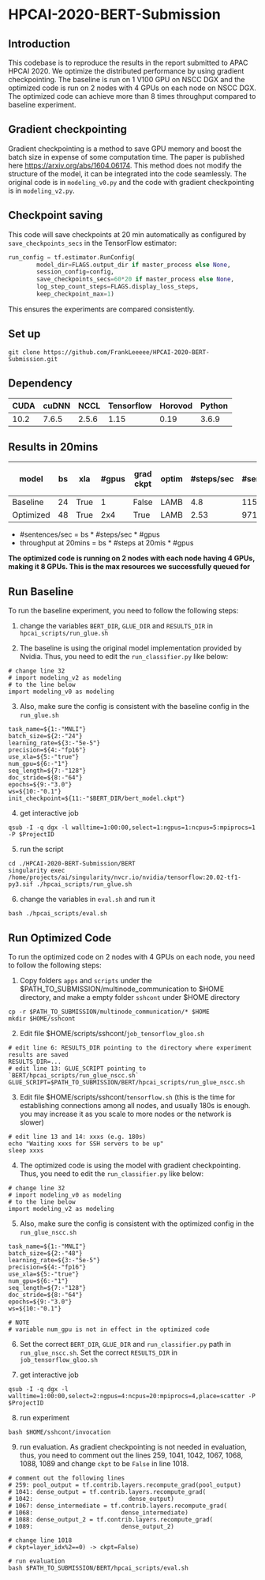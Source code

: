 # HPCAI-2020-BERT-Submission

## Introduction
This codebase is to reproduce the results in the report submitted to APAC HPCAI 2020. We optimize the distributed performance by using gradient checkpointing. The baseline is run on 1 V100 GPU on NSCC DGX and the optimized code is run on 2 nodes with 4 GPUs on each node on NSCC DGX. The optimized code can achieve more than 8 times throughput compared to baseline experiment.


## Gradient checkpointing
Gradient checkpointing is a method to save GPU memory and boost the batch size in expense of some computation time. The paper is published here https://arxiv.org/abs/1604.06174. This method does not modify the structure of the model, it can be integrated into the code seamlessly. The original code is in `modeling_v0.py` and the code with gradient checkpointing is in `modeling_v2.py`.

## Checkpoint saving
This code will save checkpoints at 20 min automatically as configured by `save_checkpoints_secs` in the TensorFlow estimator:
```python
run_config = tf.estimator.RunConfig(
        model_dir=FLAGS.output_dir if master_process else None,
        session_config=config,
        save_checkpoints_secs=60*20 if master_process else None,
        log_step_count_steps=FLAGS.display_loss_steps,
        keep_checkpoint_max=1)
```

This ensures the experiments are compared consistently.

## Set up
```shell
git clone https://github.com/FrankLeeeee/HPCAI-2020-BERT-Submission.git
```

## Dependency
CUDA | cuDNN | NCCL | Tensorflow | Horovod | Python
--- | - | - | - | - | - 
10.2 | 7.6.5 | 2.5.6 | 1.15 | 0.19 | 3.6.9

## Results in 20mins
model | bs | xla | #gpus | grad ckpt | optim | #steps/sec | #sentences/sec | #steps at 20mis | throughput at 20mins | acc | loss
--- | - | - | - | - | - | - | - | - | - | - | -
Baseline | 24 | True | 1 | False | LAMB | 4.8 | 115.2 | 2938 | 70512 | 0.804 | 0.504
Optimized | 48 | True | 2x4 | True | LAMB | 2.53 | 971.52 | 1225 | 470400 | 0.8641 | 0.3703
* #sentences/sec = bs * #steps/sec * #gpus
* throughput at 20mins = bs * #steps at 20mis * #gpus

**The optimized code is running on 2 nodes with each node having 4 GPUs, making it 8 GPUs. This is the max resources we successfully queued for**

## Run Baseline

To run the baseline experiment, you need to follow the following steps:

1. change the variables `BERT_DIR`, `GLUE_DIR` and `RESULTS_DIR` in `hpcai_scripts/run_glue.sh`

2. The baseline is using the original model implementation provided by Nvidia. Thus, you need to edit the `run_classifier.py` like below:
```
# change line 32
# import modeling_v2 as modeling 
# to the line below 
import modeling_v0 as modeling
``` 

3. Also, make sure the config is consistent with the baseline config in the `run_glue.sh`
```shell
task_name=${1:-"MNLI"}
batch_size=${2:-"24"}
learning_rate=${3:-"5e-5"}
precision=${4:-"fp16"}
use_xla=${5:-"true"}
num_gpu=${6:-"1"}
seq_length=${7:-"128"}
doc_stride=${8:-"64"}
epochs=${9:-"3.0"}
ws=${10:-"0.1"}
init_checkpoint=${11:-"$BERT_DIR/bert_model.ckpt"}
```

4. get interactive job
```
qsub -I -q dgx -l walltime=1:00:00,select=1:ngpus=1:ncpus=5:mpiprocs=1 -P $ProjectID 
```

5. run the script
```shell
cd ./HPCAI-2020-BERT-Submission/BERT
singularity exec /home/projects/ai/singularity/nvcr.io/nvidia/tensorflow:20.02-tf1-py3.sif ./hpcai_scripts/run_glue.sh
```
6. change the variables in `eval.sh` and run it
```shell
bash ./hpcai_scripts/eval.sh
```

## Run Optimized Code

To run the optimized code on 2 nodes with 4 GPUs on each node, you need to follow the following steps:
1. Copy folders `apps` and `scripts` under the $PATH_TO_SUBMISSION/multinode_communication to $HOME directory, and make a empty folder `sshcont` under $HOME directory
```shell 
cp -r $PATH_TO_SUBMISSION/multinode_communication/* $HOME
mkdir $HOME/sshcont
```

2. Edit file $HOME/scripts/sshcont/`job_tensorflow_gloo.sh`
```
# edit line 6: RESULTS_DIR pointing to the directory where experiment results are saved 
RESULTS_DIR=...
# edit line 13: GLUE_SCRIPT pointing to `BERT/hpcai_scripts/run_glue_nscc.sh`
GLUE_SCRIPT=$PATH_TO_SUBMISSION/BERT/hpcai_scripts/run_glue_nscc.sh
```
3. Edit file $HOME/scripts/sshcont/`tensorflow.sh` (this is the time for establishing connections among all nodes, and usually 180s is enough. you may increase it as you scale to more nodes or the network is slower) 
```
# edit line 13 and 14: xxxs (e.g. 180s) 
echo "Waiting xxxs for SSH servers to be up"
sleep xxxs
```

4. The optimized code is using the model with gradient checkpointing. Thus, you need to edit the `run_classifier.py` like below:
```
# change line 32
# import modeling_v0 as modeling 
# to the line below
import modeling_v2 as modeling
``` 

5. Also, make sure the config is consistent with the optimized config in the `run_glue_nscc.sh`
```shell
task_name=${1:-"MNLI"}
batch_size=${2:-"48"}
learning_rate=${3:-"5e-5"}
precision=${4:-"fp16"}
use_xla=${5:-"true"}
num_gpu=${6:-"1"} 
seq_length=${7:-"128"}
doc_stride=${8:-"64"}
epochs=${9:-"3.0"}
ws=${10:-"0.1"}

# NOTE
# variable num_gpu is not in effect in the optimized code
```

6. Set the correct `BERT_DIR`, `GLUE_DIR` and `run_classifier.py` path in `run_glue_nscc.sh`. Set the correct `RESULTS_DIR` in `job_tensorflow_gloo.sh` 

7. get interactive job
```shell
qsub -I -q dgx -l walltime=1:00:00,select=2:ngpus=4:ncpus=20:mpiprocs=4,place=scatter -P $ProjectID 
```

8. run experiment 
```shell
bash $HOME/sshcont/invocation
```

9. run evaluation. As gradient checkpointing is not needed in evaluation, thus, you need to comment out the lines 259, 1041, 1042, 1067, 1068, 1088, 1089 and change `ckpt` to be `False` in line 1018.
```shell
# comment out the following lines
# 259: pool_output = tf.contrib.layers.recompute_grad(pool_output)
# 1041: dense_output = tf.contrib.layers.recompute_grad(
# 1042:                           dense_output)
# 1067: dense_intermediate = tf.contrib.layers.recompute_grad(
# 1068:                         dense_intermediate)
# 1088: dense_output_2 = tf.contrib.layers.recompute_grad(
# 1089:                         dense_output_2)

# change line 1018
# ckpt=layer_idx%2==0) -> ckpt=False)

# run evaluation
bash $PATH_TO_SUBMISSION/BERT/hpcai_scripts/eval.sh
```
